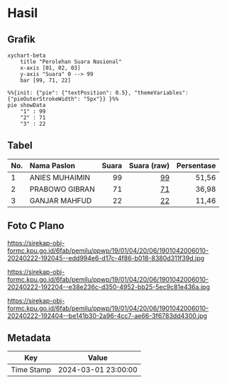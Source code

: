 # Hasil

## Grafik

```mermaid
xychart-beta
    title "Perolehan Suara Nasional"
    x-axis [01, 02, 03]
    y-axis "Suara" 0 --> 99
    bar [99, 71, 22]
```

```mermaid
%%{init: {"pie": {"textPosition": 0.5}, "themeVariables": {"pieOuterStrokeWidth": "5px"}} }%%
pie showData
    "1" : 99
    "2" : 71
    "3" : 22
```

## Tabel

| No. | Nama Paslon    | Suara | Suara (raw) | Persentase |
|:--- |:-------------- | -----:| -----------:| ----------:|
| 1   | ANIES MUHAIMIN | 99    | [99][p-1]   | 51,56      |
| 2   | PRABOWO GIBRAN | 71    | [71][p-2]   | 36,98      |
| 3   | GANJAR MAHFUD  | 22    | [22][p-3]   | 11,46      |


[p-1]: https://github.com/gigit-pemilu/pemilu-2024/blob/main/pilpres/hitung-suara/sub/19-kepulauan-bangka-belitung/sub/01-bangka/sub/04-mendo-barat/sub/2006-cengkong-abang/sub/010-tps/sub/paslon-1.txt
[p-2]: https://github.com/gigit-pemilu/pemilu-2024/blob/main/pilpres/hitung-suara/sub/19-kepulauan-bangka-belitung/sub/01-bangka/sub/04-mendo-barat/sub/2006-cengkong-abang/sub/010-tps/sub/paslon-2.txt
[p-3]: https://github.com/gigit-pemilu/pemilu-2024/blob/main/pilpres/hitung-suara/sub/19-kepulauan-bangka-belitung/sub/01-bangka/sub/04-mendo-barat/sub/2006-cengkong-abang/sub/010-tps/sub/paslon-3.txt

## Foto C Plano

https://sirekap-obj-formc.kpu.go.id/6fab/pemilu/ppwp/19/01/04/20/06/1901042006010-20240222-192045--edd994e6-d17c-4f86-b018-8380d311f39d.jpg

https://sirekap-obj-formc.kpu.go.id/6fab/pemilu/ppwp/19/01/04/20/06/1901042006010-20240222-192204--e38e236c-d350-4952-bb25-5ec9c81e436a.jpg

https://sirekap-obj-formc.kpu.go.id/6fab/pemilu/ppwp/19/01/04/20/06/1901042006010-20240222-192404--be141b30-2a96-4cc7-ae66-3f6783dd4300.jpg


## Metadata

| Key        | Value               |
| ---------- | ------------------- |
| Time Stamp | 2024-03-01 23:00:00 |



